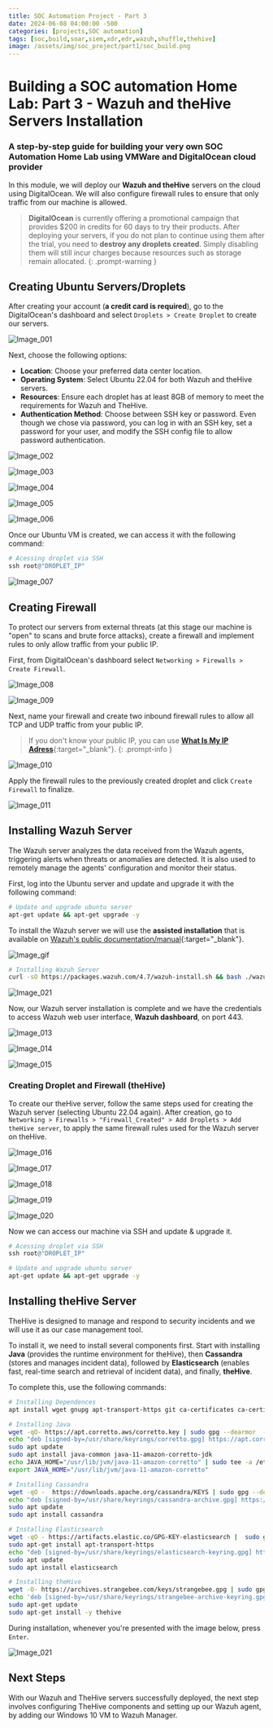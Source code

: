 ```yaml
---
title: SOC Automation Project - Part 3
date: 2024-06-08 04:00:00 -500
categories: [projects,SOC automation]
tags: [soc,build,soar,siem,xdr,edr,wazuh,shuffle,thehive]
image: /assets/img/soc_project/part1/soc_build.png
---
```


# Building a SOC automation Home Lab: Part 3 - Wazuh and theHive Servers Installation 

### A step-by-step guide for building your very own SOC Automation Home Lab using VMWare and DigitalOcean cloud provider

In this module, we will deploy our **Wazuh and theHive** servers on the cloud using DigitalOcean. We will also configure firewall rules to ensure that only traffic from our machine is allowed.

> **DigitalOcean** is currently offering a promotional campaign that provides $200 in credits for 60 days to try their products. After deploying your servers, if you do not plan to continue using them after the trial, you need to **destroy any droplets created**. Simply disabling them will still incur charges because resources such as storage remain allocated.
{: .prompt-warning }

## Creating Ubuntu Servers/Droplets

After creating your account (**a credit card is required**), go to the DigitalOcean's dashboard and select `Droplets > Create Droplet` to create our servers.

![Image_001](/assets/img/soc_project/part3/001.png)

Next, choose the following options:
* **Location**: Choose your preferred data center location.
* **Operating System**: Select Ubuntu 22.04 for both Wazuh and theHive servers.
* **Resources**: Ensure each droplet has at least 8GB of memory to meet the requirements for Wazuh and TheHive.
* **Authentication Method**: Choose between SSH key or password. Even though we chose via password, you can log in with an SSH key, set a password for your user, and modify the SSH config file to allow password authentication.

![Image_002](/assets/img/soc_project/part3/002.png)

![Image_003](/assets/img/soc_project/part3/003.png)

![Image_004](/assets/img/soc_project/part3/004.png)

![Image_005](/assets/img/soc_project/part3/005.png)

![Image_006](/assets/img/soc_project/part3/006.png)

Once our Ubuntu VM is created, we can access it with the following command:

```powershell
# Acessing droplet via SSH
ssh root@"DROPLET_IP"
```

![Image_007](/assets/img/soc_project/part3/007.png)

## Creating Firewall

To protect our servers from external threats (at this stage our machine is "open" to scans and brute force attacks), create a firewall and implement rules to only allow traffic from your public IP.

First, from DigitalOcean's dashboard select `Networking > Firewalls > Create Firewall`. 

![Image_008](/assets/img/soc_project/part3/008.png)

![Image_009](/assets/img/soc_project/part3/009.png)

Next, name your firewall and create two inbound firewall rules to allow all TCP and UDP traffic from your public IP.

> If you don't know your public IP, you can use [**What Is My IP Adress**][1]{:target="_blank"}.
{: .prompt-info }

![Image_010](/assets/img/soc_project/part3/010.png)

Apply the firewall rules to the previously created droplet and click `Create Firewall` to finalize.

![Image_011](/assets/img/soc_project/part3/011.png)

## Installing Wazuh Server

The Wazuh server analyzes the data received from the Wazuh agents, triggering alerts when threats or anomalies are detected. It is also used to remotely manage the agents' configuration and monitor their status.

First, log into the Ubuntu server and update and upgrade it with the following command:

```bash
# Update and upgrade ubuntu server
apt-get update && apt-get upgrade -y
```

To install the Wazuh server we will use the **assisted installation** that is available on [Wazuh's public documentation/manual][2]{:target="_blank"}.

![Image_gif](/assets/img/soc_project/part3/manuel_who.gif)

```bash
# Installing Wazuh Server
curl -sO https://packages.wazuh.com/4.7/wazuh-install.sh && bash ./wazuh-install.sh -a
```

![Image_021](/assets/img/soc_project/part3/012.png)

Now, our Wazuh server installation is complete and we have the credentials to access Wazuh web user interface, **Wazuh dashboard**, on port 443.

![Image_013](/assets/img/soc_project/part3/013.png)

![Image_014](/assets/img/soc_project/part3/014.png)

![Image_015](/assets/img/soc_project/part3/015.png)

### Creating Droplet and Firewall (theHive)

To create our theHive server, follow the same steps used for creating the Wazuh server (selecting Ubuntu 22.04 again). After creation, go to `Networking > Firewalls > "Firewall_Created" > Add Droplets > Add theHive server`, to apply the same firewall rules used for the Wazuh server on theHive.

![Image_016](/assets/img/soc_project/part3/016.png)

![Image_017](/assets/img/soc_project/part3/017.png)

![Image_018](/assets/img/soc_project/part3/018.png)

![Image_019](/assets/img/soc_project/part3/019.png)

![Image_020](/assets/img/soc_project/part3/020.png)

Now we can access our machine via SSH and update & upgrade it.

```powershell
# Acessing droplet via SSH
ssh root@"DROPLET_IP"
```

```bash
# Update and upgrade ubuntu server
apt-get update && apt-get upgrade -y
```

## Installing theHive Server

TheHive is designed to manage and respond to security incidents and we will use it as our case management tool.

To install it, we need to install several components first. Start with installing **Java** (provides the runtime environment for theHive), then **Cassandra** (stores and manages incident data), followed by **Elasticsearch** (enables fast, real-time search and retrieval of incident data), and finally, **theHive**.

To complete this, use the following commands:

```bash
# Installing Dependences
apt install wget gnupg apt-transport-https git ca-certificates ca-certificates-java curl software-properties-common python3-pip lsb-release
```

```bash
# Installing Java
wget -qO- https://apt.corretto.aws/corretto.key | sudo gpg --dearmor  -o /usr/share/keyrings/corretto.gpg
echo "deb [signed-by=/usr/share/keyrings/corretto.gpg] https://apt.corretto.aws stable main" |  sudo tee -a /etc/apt/sources.list.d/corretto.sources.list
sudo apt update
sudo apt install java-common java-11-amazon-corretto-jdk
echo JAVA_HOME="/usr/lib/jvm/java-11-amazon-corretto" | sudo tee -a /etc/environment 
export JAVA_HOME="/usr/lib/jvm/java-11-amazon-corretto"
```

```bash
# Installing Cassandra
wget -qO -  https://downloads.apache.org/cassandra/KEYS | sudo gpg --dearmor  -o /usr/share/keyrings/cassandra-archive.gpg
echo "deb [signed-by=/usr/share/keyrings/cassandra-archive.gpg] https://debian.cassandra.apache.org 40x main" |  sudo tee -a /etc/apt/sources.list.d/cassandra.sources.list
sudo apt update
sudo apt install cassandra
```

```bash
# Installing Elasticsearch
wget -qO - https://artifacts.elastic.co/GPG-KEY-elasticsearch |  sudo gpg --dearmor -o /usr/share/keyrings/elasticsearch-keyring.gpg
sudo apt-get install apt-transport-https
echo "deb [signed-by=/usr/share/keyrings/elasticsearch-keyring.gpg] https://artifacts.elastic.co/packages/7.x/apt stable main" |  sudo tee /etc/apt/sources.list.d/elastic-7.x.list
sudo apt update
sudo apt install elasticsearch
```

```bash
# Installing theHive
wget -O- https://archives.strangebee.com/keys/strangebee.gpg | sudo gpg --dearmor -o /usr/share/keyrings/strangebee-archive-keyring.gpg
echo 'deb [signed-by=/usr/share/keyrings/strangebee-archive-keyring.gpg] https://deb.strangebee.com thehive-5.2 main' | sudo tee -a /etc/apt/sources.list.d/strangebee.list
sudo apt-get update
sudo apt-get install -y thehive
```

During installation, whenever you're presented with the image below, press `Enter`.

![Image_021](/assets/img/soc_project/part3/021.png)

## Next Steps

With our Wazuh and TheHive servers successfully deployed, the next step involves configuring TheHive components and setting up our Wazuh agent, by adding our Windows 10 VM to Wazuh Manager. 

[1]: https://whatismyipaddress.com/
[2]: https://documentation.wazuh.com/current/installation-guide/wazuh-server/installation-assistant.html